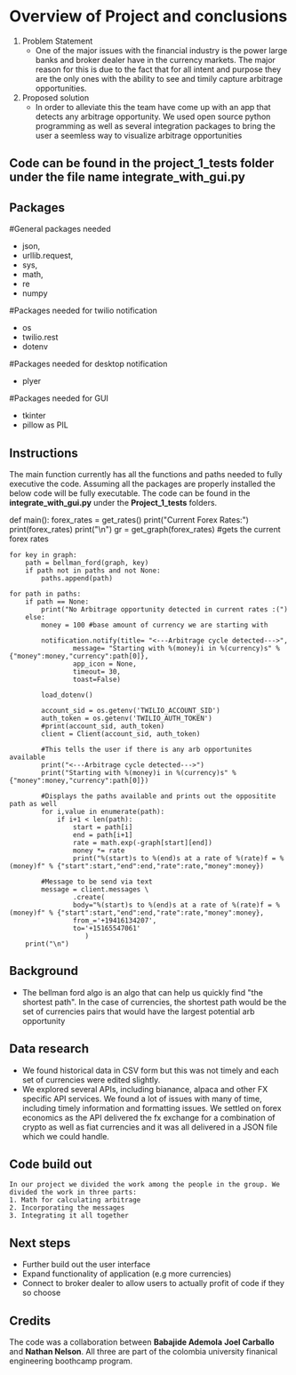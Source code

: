 # Overview of Project and conclusions
1. Problem Statement
    - One of the major issues with the financial industry is the power large banks and broker dealer have in the currency markets. The major reason for this is due to the fact that for all intent and purpose they are the only ones with the ability to see and timily capture arbitrage opportunities. 
2.  Proposed solution
    - In order to alleviate this the team have come up with an app that detects any arbitrage opportunity. We used open source python programming as well as several integration packages to bring the user a seemless way to visualize arbitrage opportunities

## Code can be found in the **project_1_tests** folder under the file name **integrate_with_gui.py**

## Packages
#General packages needed
- json,
- urllib.request, 
- sys, 
- math, 
- re
- numpy 

#Packages needed for twilio notification
- os
- twilio.rest
- dotenv 

#Packages needed for desktop notification
- plyer
 
#Packages needed for GUI
- tkinter
- pillow as PIL

## Instructions

The main function currently has all the functions and paths needed to fully executive the code. Assuming all the packages are properly installed the below code will be fully executable. The code can be found in the **integrate_with_gui.py**  under the **Project_1_tests** folders.

def main():
    forex_rates = get_rates()
    print("Current Forex Rates:")
    print(forex_rates)
    print("\n")
    gr = get_graph(forex_rates) #gets the current forex rates
    
    for key in graph: 
        path = bellman_ford(graph, key)
        if path not in paths and not None:
            paths.append(path)

    for path in paths:
        if path == None:
            print("No Arbitrage opportunity detected in current rates :(")
        else:
            money = 100 #base amount of currency we are starting with
            
            notification.notify(title= "<---Arbitrage cycle detected--->",
                    message= "Starting with %(money)i in %(currency)s" % {"money":money,"currency":path[0]},
                    app_icon = None,
                    timeout= 30,
                    toast=False)

            load_dotenv() 

            account_sid = os.getenv('TWILIO_ACCOUNT_SID')
            auth_token = os.getenv('TWILIO_AUTH_TOKEN')
            #print(account_sid, auth_token)
            client = Client(account_sid, auth_token)

            #This tells the user if there is any arb opportunites available
            print("<---Arbitrage cycle detected--->")
            print("Starting with %(money)i in %(currency)s" % {"money":money,"currency":path[0]})

            #Displays the paths available and prints out the oppositite path as well
            for i,value in enumerate(path):
                if i+1 < len(path):
                    start = path[i]
                    end = path[i+1]
                    rate = math.exp(-graph[start][end])
                    money *= rate
                    print("%(start)s to %(end)s at a rate of %(rate)f = %(money)f" % {"start":start,"end":end,"rate":rate,"money":money})

            #Message to be send via text
            message = client.messages \
                    .create(
                    body="%(start)s to %(end)s at a rate of %(rate)f = %(money)f" % {"start":start,"end":end,"rate":rate,"money":money},
                    from_='+19416134207',
                    to='+15165547061'
                       )    
        print("\n")

 

## Background

- The bellman ford algo is an algo that can help us quickly find "the shortest path". In the case of currencies, the shortest path would be the set of currencies pairs that would have the largest potential arb opportunity

## Data research 
- We found historical data in CSV form but this was not timely and each set of currencies were edited slightly.
- We explored several APIs, including bianance, alpaca and other FX specific API services. We found a lot of issues with many of time, including timely information and formatting issues. We settled on forex economics as the API delivered the fx exchange for a combination of crypto as well as fiat currencies and it was all delivered in a JSON file which we could handle.

## Code build out
    In our project we divided the work among the people in the group. We divided the work in three parts:
    1. Math for calculating arbitrage
    2. Incorporating the messages
    3. Integrating it all together 


## Next steps
- Further build out the user interface
- Expand functionality of application (e.g more currencies)
- Connect to broker dealer to allow users to actually profit of code if they so choose

## Credits

The code was a collaboration between **Babajide Ademola** **Joel Carballo** and **Nathan Nelson**. All three are part of the colombia university finanical engineering boothcamp program.
